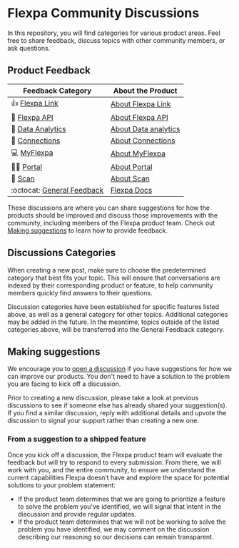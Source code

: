 # Flexpa Community Discussions

In this repository, you will find categories for various product areas. Feel free to share feedback, discuss topics with other community members, or ask questions.

## Product Feedback

| **Feedback Category** | **About the Product** 	|
|---	|---	|
| 👍 [Flexpa Link](https://github.com/flexpa/community/discussions/categories/link) 	| [About Flexpa Link](https://www.flexpa.com/docs/tools/link) |
| 🚢 [Flexpa API](https://github.com/flexpa/community/discussions/categories/api) 	| [About Flexpa API](https://www.flexpa.com/docs/tools/api) |
| 🔁 [Data Analytics](https://github.com/flexpa/community/discussions/categories/data-analytics) 	| [About Data analytics](https://www.flexpa.com/docs/tools/data-analytics) |
| 🔎 [Connections](https://github.com/flexpa/community/discussions/categories/connections) 	| [About Connections](https://www.flexpa.com/docs/tools/connections) 	|
| 💻 [MyFlexpa](https://github.com/flexpa/community/discussions/categories/myflexpa) 	| [About MyFlexpa](https://www.flexpa.com/docs/tools/myflexpa) 	|
| 👩‍✈️ [Portal](https://github.com/flexpa/community/discussions/categories/portal)   	| [About Portal](https://www.flexpa.com/docs/tools/portal) 	|
| 🤖 [Scan](https://github.com/flexpa/community/discussions/categories/scan) 	| [About Scan](https://www.flexpa.com/docs/tools/scan) 	|
| :octocat: [General Feedback](https://github.com/flexpa/community/discussions/categories/general-feedback) 	| [Flexpa Docs](https://docs.github.com/en) |

These discussions are where you can share suggestions for how the products should be improved and discuss those improvements with the community, including members of the Flexpa product team. Check out [Making suggestions](#making-suggestions) to learn how to provide feedback.

## Discussions Categories
When creating a new post, make sure to choose the predetermined category that best fits your topic. This will ensure that conversations are indexed by their corresponding product or feature, to help community members quickly find answers to their questions.

 Discussion categories have been established for specific features listed above, as well as a general category for other topics. Additional categories may be added in the future. In the meantime, topics outside of the listed categories above, will be transferred into the General Feedback category. 

## Making suggestions

We encourage you to [open a discussion](https://github.com/flexpa/community/discussions) if you have suggestions for how we can improve our products. You don't need to have a solution to the problem you are facing to kick off a discussion. 

Prior to creating a new discussion, please take a look at previous discussions to see if someone else has already shared your suggestion(s). If you find a similar discussion, reply with additional details and upvote the discussion to signal your support rather than creating a new one.

### From a suggestion to a shipped feature

Once you kick off a discussion, the Flexpa product team will evaluate the feedback but will try to respond to every submission. From there, we will work with you, and the entire community, to ensure we understand the current capabilities Flexpa doesn’t have and explore the space for potential solutions to your problem statement:

- If the product team determines that we are going to prioritize a feature to solve the problem you've identified, we will signal that intent in the discussion and provide regular updates.
- If the product team determines that we will not be working to solve the problem you have identified, we may comment on the discussion describing our reasoning so our decisions can remain transparent.